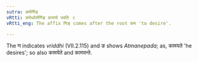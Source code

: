 ```yaml
---
sutra: कमेर्णिङ्
vRtti: कमेर्धातोर्णिङ् प्रत्ययो भवति ॥
vRtti_eng: The affix णिङ् comes after the root कम 'to desire'.

---
```

The ण indicates _vriddhi_ (VII.2.115) and ङ shows _Atmanepada_; as, कामयते 'he desires'; so also कामयेते and कामयन्ते.